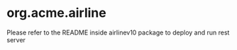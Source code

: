 # org.acme.airline

Please refer to the README inside airlinev10 package to deploy and run rest server
